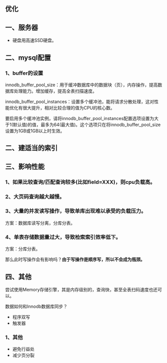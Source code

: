 ## 优化
## 一、服务器
* 硬盘用高速SSD硬盘。

## 二、mysql配置
### 1、buffer的设置
innodb_buffer_pool_size：用于缓冲数据库中的数据块（页），内存操作，提高数据库处理能力。增加缓存，提高全表扫描速度。

innodb_buffer_pool_instances：设置多个缓冲池，能将请求分散处理，这对性能优化有很大提升，相对比较合理的值为CPU的核心数。

要启用多个缓冲池实例，请将innodb_buffer_pool_instances配置选项设置为大于1(默认值)的值，最多为64(最大值)。这个选项只在将innodb_buffer_pool_size设置为1GB或1GB以上时生效。

## 二、建适当的索引

## 三、影响性能
### 1、如果比较查询/匹配查询较多(比如field=XXX)，则cpu负载高。

### 2、大页码查询越大越慢。

### 3、大量的并发读写操作，导致单库出现难以承受的负载压力。

方案：数据库读写分离，分库分表。

### 4、单表存储数据量过大，导致检索索引效率低下。

方案：分库分表。

那么此时写操作会有影响吗？**由于写操作是顺序写，所以不会成为瓶颈。**

## 四、其他
尝试使用Memory存储引擎，其是内存级别的，查询快，甚至全表扫码速度也还可以。

数据如何和Innodb数据库同步？
* 程序双写
* 触发器

### 1、其他
* 避免行益处
* 减少页分裂
